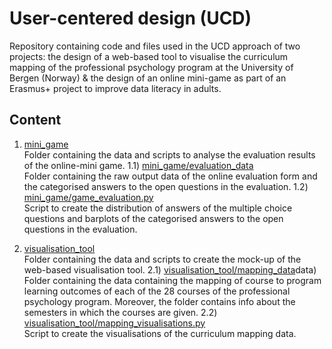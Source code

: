 # User-centered design (UCD)
Repository containing code and files used in the UCD approach of two projects: the design of a web-based tool to visualise the curriculum mapping of the professional psychology program at the University of Bergen (Norway) & the design of an online mini-game as part of an Erasmus+ project to improve data literacy in adults.

## Content
1) [mini_game](mini_game)
  <br/>Folder containing the data and scripts to analyse the evaluation results of the online-mini game.
1.1) [mini_game/evaluation_data](mini_game/evaluation_data)
  <br/>Folder containing the raw output data of the online evaluation form and the categorised answers to the open questions in the evaluation.
 1.2) [mini_game/game_evaluation.py](mini_game/game_evaluation.py)
  <br/>Script to create the distribution of answers of the multiple choice questions and barplots of the categorised answers to the open questions in the evaluation. 

2) [visualisation_tool](visualisation_tool)
  <br/>Folder containing the data and scripts to create the mock-up of the web-based visualisation tool.
2.1) [visualisation_tool/mapping_data](visualisation_tool/mapping)data)
  <br/>Folder containing the data containing the mapping of course to program learning outcomes of each of the 28 courses of the professional psychology program. Moreover, the folder contains info about the semesters in which the courses are given.
 2.2) [visualisation_tool/mapping_visualisations.py](visualisation_tool/game_evaluation.py)
  <br/>Script to create the visualisations of the curriculum mapping data. 

